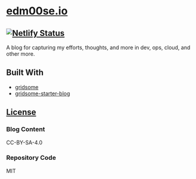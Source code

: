 # [edm00se.io](https://edm00se.io/)

## [![Netlify Status](https://api.netlify.com/api/v1/badges/df3a3d38-0e9d-420b-a62c-7ce80cab8804/deploy-status)](https://app.netlify.com/sites/edm00se-blog/deploys)

A blog for capturing my efforts, thoughts, and more in dev, ops, cloud, and other more.

## Built With

- [gridsome](https://gridsome.org/)
- [gridsome-starter-blog](https://github.com/gridsome/gridsome-starter-blog)

## [License](LICENSE.md)

### Blog Content

CC-BY-SA-4.0

### Repository Code

MIT
